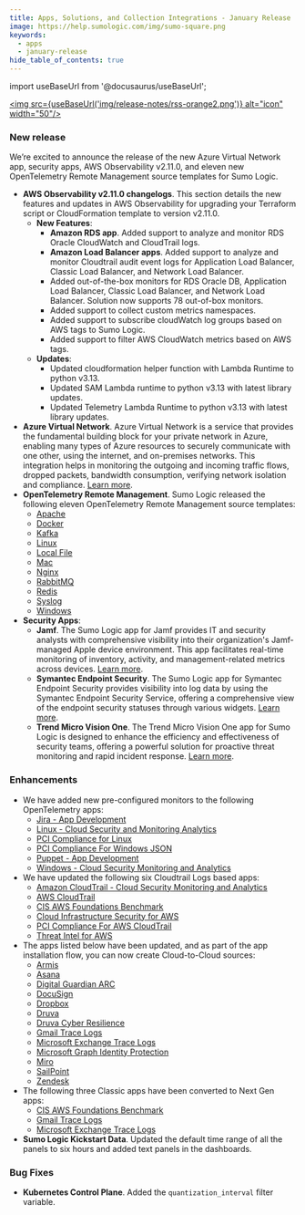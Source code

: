 ```yaml
---
title: Apps, Solutions, and Collection Integrations - January Release 
image: https://help.sumologic.com/img/sumo-square.png
keywords:
  - apps
  - january-release
hide_table_of_contents: true    
---
```


import useBaseUrl from '@docusaurus/useBaseUrl';

<a href="https://help.sumologic.com/release-notes-service/rss.xml"><img src={useBaseUrl('img/release-notes/rss-orange2.png')} alt="icon" width="50"/></a>

### New release

We’re excited to announce the release of the new Azure Virtual Network app, security apps, AWS Observability v2.11.0, and eleven new OpenTelemetry Remote Management source templates for Sumo Logic.

- **AWS Observability v2.11.0 changelogs**. This section details the new features and updates in AWS Observability for upgrading your Terraform script or CloudFormation template to version v2.11.0.
    - **New Features**:
        - **Amazon RDS app**. Added support to analyze and monitor RDS Oracle CloudWatch and CloudTrail logs.
        - **Amazon Load Balancer apps**. Added support to analyze and monitor Cloudtrail audit event logs for Application Load Balancer, Classic Load Balancer, and Network Load Balancer.
        - Added out-of-the-box monitors for RDS Oracle DB, Application Load Balancer, Classic Load Balancer, and Network Load Balancer. Solution now supports 78 out-of-box monitors.
        - Added support to collect custom metrics namespaces.
        - Added support to subscribe cloudWatch log groups based on AWS tags to Sumo Logic.
        - Added support to filter AWS CloudWatch metrics based on AWS tags.
    - **Updates**:
        - Updated cloudformation helper function with Lambda Runtime to python v3.13.
        - Updated SAM Lambda runtime to python v3.13 with latest library updates.
        - Updated Telemetry Lambda Runtime to python v3.13 with latest library updates.
- **Azure Virtual Network**. Azure Virtual Network is a service that provides the fundamental building block for your private network in Azure, enabling many types of Azure resources to securely communicate with one other, using the internet, and on-premises networks. This integration helps in monitoring the outgoing and incoming traffic flows, dropped packets, bandwidth consumption, verifying network isolation and compliance. [Learn more](/docs/integrations/microsoft-azure/azure-virtual-network/).
- **OpenTelemetry Remote Management**. Sumo Logic released the following eleven OpenTelemetry Remote Management source templates:
    - [Apache](/docs/send-data/opentelemetry-collector/remote-management/source-templates/apache/)
    - [Docker](/docs/send-data/opentelemetry-collector/remote-management/source-templates/docker/)
    - [Kafka](/docs/send-data/opentelemetry-collector/remote-management/source-templates/kafka/)
    - [Linux](/docs/send-data/opentelemetry-collector/remote-management/source-templates/linux/)
    - [Local File](/docs/send-data/opentelemetry-collector/remote-management/source-templates/localfile/)
    - [Mac](/docs/send-data/opentelemetry-collector/remote-management/source-templates/mac/)
    - [Nginx](/docs/send-data/opentelemetry-collector/remote-management/source-templates/nginx/)
    - [RabbitMQ](/docs/send-data/opentelemetry-collector/remote-management/source-templates/rabbitmq/)
    - [Redis](/docs/send-data/opentelemetry-collector/remote-management/source-templates/redis/)
    - [Syslog](/docs/send-data/opentelemetry-collector/remote-management/source-templates/syslog/)
    - [Windows](/docs/send-data/opentelemetry-collector/remote-management/source-templates/windows/)
- **Security Apps**:
    - **Jamf**. The Sumo Logic app for Jamf provides IT and security analysts with comprehensive visibility into their organization's Jamf-managed Apple device environment. This app facilitates real-time monitoring of inventory, activity, and management-related metrics across devices. [Learn more](/docs/integrations/saas-cloud/jamf/).
    - **Symantec Endpoint Security**. The Sumo Logic app for Symantec Endpoint Security provides visibility into log data by using the Symantec Endpoint Security Service, offering a comprehensive view of the endpoint security statuses through various widgets. [Learn more](/docs/integrations/saas-cloud/symantec-endpoint-security-service/).
    - **Trend Micro Vision One**. The Trend Micro Vision One app for Sumo Logic is designed to enhance the efficiency and effectiveness of security teams, offering a powerful solution for proactive threat monitoring and rapid incident response. [Learn more](/docs/integrations/saas-cloud/trend-micro-vision-one/).

### Enhancements

- We have added new pre-configured monitors to the following OpenTelemetry apps:
    - [Jira - App Development](/docs/integrations/app-development/opentelemetry/puppet-opentelemetry/#jira-alerts/)
    - [Linux - Cloud Security and Monitoring Analytics](/docs/integrations/cloud-security-monitoring-analytics/opentelemetry/linux-opentelemetry/)
    - [PCI Compliance for Linux](/docs/integrations/pci-compliance/opentelemetry/linux-opentelemetry/#pci-compliance-for-linux-alerts/)
    - [PCI Compliance For Windows JSON](/docs/integrations/pci-compliance/opentelemetry/windows-json-opentelemetry/#pci-compliance-for-windows-json-alerts/)
    - [Puppet - App Development](/docs/integrations/app-development/opentelemetry/puppet-opentelemetry/#puppet-alerts/)
    - [Windows - Cloud Security Monitoring and Analytics](/docs/integrations/cloud-security-monitoring-analytics/opentelemetry/windows-opentelemetry/)
- We have updated the following six Cloudtrail Logs based apps:
    - [Amazon CloudTrail - Cloud Security Monitoring and Analytics](/docs/integrations/cloud-security-monitoring-analytics/aws-cloudtrail/)
    - [AWS CloudTrail](/docs/integrations/amazon-aws/cloudtrail/)
    - [CIS AWS Foundations Benchmark](/docs/integrations/amazon-aws/cis-aws-foundations-benchmark/)
    - [Cloud Infrastructure Security for AWS](/docs/security/additional-security-features/cloud-infrastructure-security/cloud-infrastructure-security-for-aws/)
    - [PCI Compliance For AWS CloudTrail](/docs/integrations/amazon-aws/cloudtrail-pci-compliance/)
    - [Threat Intel for AWS](/docs/integrations/amazon-aws/threat-intel/)
- The apps listed below have been updated, and as part of the app installation flow, you can now create Cloud-to-Cloud sources:
    - [Armis](/docs/integrations/saas-cloud/armis/#collection-configuration-and-app-installation/)
    - [Asana](/docs/integrations/saas-cloud/asana/#collection-configuration-and-app-installation/)
    - [Digital Guardian ARC](/docs/integrations/saas-cloud/digital-guardian-arc/#collection-configuration-and-app-installation/)
    - [DocuSign](/docs/integrations/saas-cloud/docusign/#collection-configuration-and-app-installation/)
    - [Dropbox](/docs/integrations/saas-cloud/dropbox/#collection-configuration-and-app-installation/)
    - [Druva](/docs/integrations/saas-cloud/druva/#collection-configuration-and-app-installation/)
    - [Druva Cyber Resilience](/docs/integrations/saas-cloud/druva-cyber-resilience/#collection-configuration-and-app-installation/)
    - [Gmail Trace Logs](/docs/integrations/saas-cloud/gmail-tracelogs/#collection-configuration-and-app-installation/)
    - [Microsoft Exchange Trace Logs](/docs/integrations/saas-cloud/microsoft-exchange-trace-logs/#collection-configuration-and-app-installation/)
    - [Microsoft Graph Identity Protection](/docs/integrations/microsoft-azure/microsoft-graph-identity-protection/#collection-configuration-and-app-installation/)
    - [Miro](/docs/integrations/saas-cloud/miro/#collection-configuration-and-app-installation/)
    - [SailPoint](/docs/integrations/security-threat-detection/sailpoint/#collection-configuration-and-app-installation/)
    - [Zendesk](/docs/integrations/saas-cloud/zendesk/#collection-configuration-and-app-installation/)
- The following three Classic apps have been converted to Next Gen apps:
    - [CIS AWS Foundations Benchmark](/docs/integrations/amazon-aws/cis-aws-foundations-benchmark/)
    - [Gmail Trace Logs](/docs/integrations/saas-cloud/gmail-tracelogs/)
    - [Microsoft Exchange Trace Logs](/docs/integrations/saas-cloud/microsoft-exchange-trace-logs/)
- **Sumo Logic Kickstart Data**. Updated the default time range of all the panels to six hours and added text panels in the dashboards.

### Bug Fixes

- **Kubernetes Control Plane**. Added the `quantization_interval` filter variable.